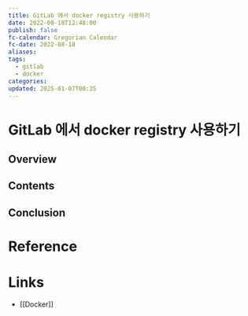 ```yaml
---
title: GitLab 에서 docker registry 사용하기
date: 2022-08-18T12:48:00
publish: false
fc-calendar: Gregorian Calendar
fc-date: 2022-08-18
aliases: 
tags:
  - gitlab
  - docker
categories: 
updated: 2025-01-07T00:35
---
```


# GitLab 에서 docker registry 사용하기

## Overview

## Contents

## Conclusion

# Reference

# Links

- [[Docker]]
